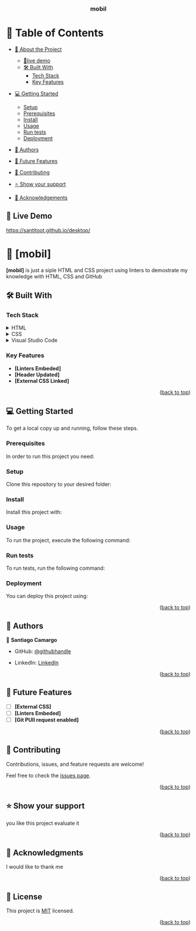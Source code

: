 <a name="readme-top"></a>


<div align="center">
 
 
  <h3><b>mobil</b></h3>

</div>


# 📗 Table of Contents

- [📖 About the Project](#about-project)
  - [🚀live demo](#Live-Demo)
  - [🛠 Built With](#built-with)
    - [Tech Stack](#tech-stack)
    - [Key Features](#key-features)
  

- [💻 Getting Started](#getting-started)
  - [Setup](#setup)
  - [Prerequisites](#prerequisites)
  - [Install](#install)
  - [Usage](#usage)
  - [Run tests](#run-tests)
  - [Deployment](#deployment)
- [👥 Authors](#authors)
- [🔭 Future Features](#future-features)
- [🤝 Contributing](#contributing)
- [⭐️ Show your support](#support)
- [🙏 Acknowledgements](#acknowledgements)

## 🚀 Live Demo <a name="live-demo"></a>

https://santitoot.github.io/desktop/


# 📖 [mobil] <a name="about-project"></a>



**[mobil]** is just a siple HTML and CSS project using linters to demostrate my knowledge with HTML, CSS and GitHub

## 🛠 Built With <a name="built-with"></a>

### Tech Stack <a name="tech-stack"></a>


<details>
  <summary>HTML</summary>

</details>

<details>
  <summary>CSS</summary>
 
</details>

<details>
<summary>Visual Studio Code</summary>
  
</details>



### Key Features <a name="key-features"></a>

- **[Linters Embeded]**
- **[Header Updated]**
- **[External CSS Linked]**

<p align="right">(<a href="#readme-top">back to top</a>)</p>




## 💻 Getting Started <a name="getting-started"></a>


To get a local copy up and running, follow these steps.

### Prerequisites

In order to run this project you need:


### Setup

Clone this repository to your desired folder:



### Install

Install this project with:


### Usage

To run the project, execute the following command:


### Run tests

To run tests, run the following command:



### Deployment

You can deploy this project using:



<p align="right">(<a href="#readme-top">back to top</a>)</p>



## 👥 Authors <a name="authors"></a>

👤 **Santiago Camargo**

- GitHub: [@githubhandle](https://github.com/santitoot)

- LinkedIn: [LinkedIn](https://www.linkedin.com/in/santiago-camargo-barinas-89923b246/)



<p align="right">(<a href="#readme-top">back to top</a>)</p>



## 🔭 Future Features <a name="future-features"></a>



- [ ] **[External CSS]**
- [ ] **[Linters Embeded]**
- [ ] **[Git PUll request enabled]**

<p align="right">(<a href="#readme-top">back to top</a>)</p>



## 🤝 Contributing <a name="contributing"></a>

Contributions, issues, and feature requests are welcome!

Feel free to check the [issues page](../../issues/).

<p align="right">(<a href="#readme-top">back to top</a>)</p>



## ⭐️ Show your support <a name="support"></a>


 you like this project evaluate it

<p align="right">(<a href="#readme-top">back to top</a>)</p>



## 🙏 Acknowledgments <a name="acknowledgements"></a>


I would like to thank me

<p align="right">(<a href="#readme-top">back to top</a>)</p>




## 📝 License <a name="license"></a>

This project is [MIT](MIT.md) licensed.



<p align="right">(<a href="#readme-top">back to top</a>)</p>

<!-- LIVE DEMO -->
